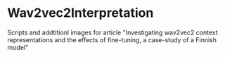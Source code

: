 # Wav2vec2Interpretation
Scripts and addtitionl images for article "Investigating wav2vec2 context representations and the effects of fine-tuning, a case-study of a Finnish model"
